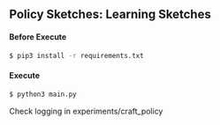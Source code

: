 ## Policy Sketches: Learning Sketches

#### Before Execute
```bash
$ pip3 install -r requirements.txt
```

#### Execute
```bash
$ python3 main.py
```

Check logging in experiments/craft\_policy

